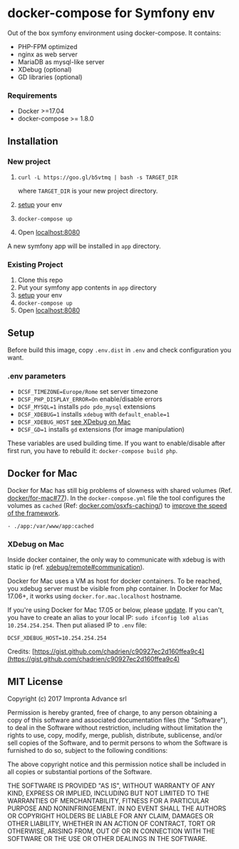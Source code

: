 # docker-compose for Symfony env

Out of the box symfony environment using docker-compose. It contains:
- PHP-FPM optimized
- nginx as web server
- MariaDB as mysql-like server
- XDebug (optional)
- GD libraries (optional)

### Requirements

* Docker >=17.04
* docker-compose >= 1.8.0

## Installation
### New project
1. `curl -L https://goo.gl/b5vtmq | bash -s TARGET_DIR`
    
    where `TARGET_DIR` is your new project directory.
1. [setup](#setup) your env
1. `docker-compose up`
1. Open [localhost:8080](http://localhost:8080)

A new symfony app will be installed in `app` directory.

### Existing Project
1. Clone this repo
1. Put your symfony app contents in `app` directory
1. [setup](#setup) your env
1. `docker-compose up`
1. Open [localhost:8080](http://localhost:8080)

## Setup
Before build this image, copy `.env.dist` in `.env` and check configuration you want.

### .env parameters
- `DCSF_TIMEZONE=Europe/Rome` set server timezone
- `DCSF_PHP_DISPLAY_ERROR=On` enable/disable errors
- `DCSF_MYSQL=1` installs `pdo pdo_mysql` extensions
- `DCSF_XDEBUG=1` installs `xdebug` with `default_enable=1`
- `DCSF_XDEBUG_HOST` [see XDebug on Mac](#xdebug-on-mac)
- `DCSF_GD=1` installs `gd` extensions (for image manipulation)

These variables are used building time. If you want to enable/disable after first run, you have to rebuild it: `docker-compose build php`.

## Docker for Mac

Docker for Mac has still big problems of slowness with shared volumes (Ref. [docker/for-mac#77](https://github.com/docker/for-mac/issues/77)). In the `docker-compose.yml` file the tool configures the volumes as `cached` (Ref: [docker.com/osxfs-caching/](https://docs.docker.com/docker-for-mac/osxfs-caching/)) to [improve the speed of the framework](https://blog.docker.com/2017/05/user-guided-caching-in-docker-for-mac/).

```
- ./app:/var/www/app:cached
```

### XDebug on Mac
Inside docker container, the only way to communicate with xdebug is with static ip (ref. [xdebug/remote#communication](https://xdebug.org/docs/remote#communication)).

Docker for Mac uses a VM as host for docker containers. To be reached, you xdebug server must be visible from php container.
In Docker for Mac 17.06+, it works using `docker.for.mac.localhost` hostname.

If you're using Docker for Mac 17.05 or below, please [update](https://docs.docker.com/docker-for-mac/install/#download-docker-for-mac). If you can't, you have to create an alias to your local IP: `sudo ifconfig lo0 alias 10.254.254.254`. Then put aliased IP to `.env` file:
```
DCSF_XDEBUG_HOST=10.254.254.254
```

Credits: [https://gist.github.com/chadrien/c90927ec2d160ffea9c4](https://gist.github.com/chadrien/c90927ec2d160ffea9c4)

## MIT License

Copyright (c) 2017 Impronta Advance srl

Permission is hereby granted, free of charge, to any person
obtaining a copy of this software and associated documentation
files (the "Software"), to deal in the Software without
restriction, including without limitation the rights to use,
copy, modify, merge, publish, distribute, sublicense, and/or sell
copies of the Software, and to permit persons to whom the
Software is furnished to do so, subject to the following
conditions:

The above copyright notice and this permission notice shall be
included in all copies or substantial portions of the Software.

THE SOFTWARE IS PROVIDED "AS IS", WITHOUT WARRANTY OF ANY KIND,
EXPRESS OR IMPLIED, INCLUDING BUT NOT LIMITED TO THE WARRANTIES
OF MERCHANTABILITY, FITNESS FOR A PARTICULAR PURPOSE AND
NONINFRINGEMENT. IN NO EVENT SHALL THE AUTHORS OR COPYRIGHT
HOLDERS BE LIABLE FOR ANY CLAIM, DAMAGES OR OTHER LIABILITY,
WHETHER IN AN ACTION OF CONTRACT, TORT OR OTHERWISE, ARISING
FROM, OUT OF OR IN CONNECTION WITH THE SOFTWARE OR THE USE OR
OTHER DEALINGS IN THE SOFTWARE.